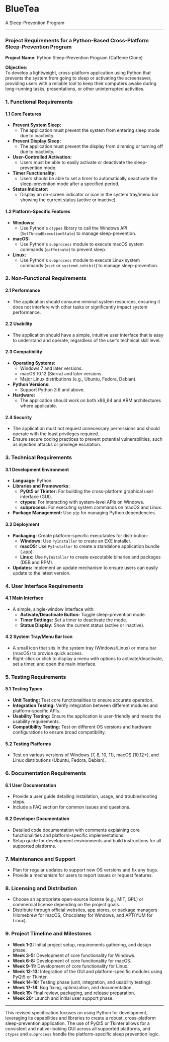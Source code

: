 # BlueTea
A Sleep-Prevention Program


---

### Project Requirements for a Python-Based Cross-Platform Sleep-Prevention Program

**Project Name:** Python Sleep-Prevention Program (Caffeine Clone)

**Objective:**  
To develop a lightweight, cross-platform application using Python that prevents the system from going to sleep or activating the screensaver, providing users with a reliable tool to keep their computers awake during long-running tasks, presentations, or other uninterrupted activities.

### 1. **Functional Requirements**

#### 1.1 Core Features
- **Prevent System Sleep:**
  - The application must prevent the system from entering sleep mode due to inactivity.
- **Prevent Display Sleep:**
  - The application must prevent the display from dimming or turning off due to inactivity.
- **User-Controlled Activation:**
  - Users must be able to easily activate or deactivate the sleep-prevention mode.
- **Timer Functionality:**
  - Users should be able to set a timer to automatically deactivate the sleep-prevention mode after a specified period.
- **Status Indicator:**
  - Display an on-screen indicator or icon in the system tray/menu bar showing the current status (active or inactive).

#### 1.2 Platform-Specific Features
- **Windows:**
  - Use Python's `ctypes` library to call the Windows API (`SetThreadExecutionState`) to manage sleep-prevention.
- **macOS:**
  - Use Python's `subprocess` module to execute macOS system commands (`caffeinate`) to prevent sleep.
- **Linux:**
  - Use Python's `subprocess` module to execute Linux system commands (`xset` or `systemd-inhibit`) to manage sleep-prevention.

### 2. **Non-Functional Requirements**

#### 2.1 Performance
- The application should consume minimal system resources, ensuring it does not interfere with other tasks or significantly impact system performance.

#### 2.2 Usability
- The application should have a simple, intuitive user interface that is easy to understand and operate, regardless of the user’s technical skill level.

#### 2.3 Compatibility
- **Operating Systems:** 
  - Windows 7 and later versions.
  - macOS 10.12 (Sierra) and later versions.
  - Major Linux distributions (e.g., Ubuntu, Fedora, Debian).
- **Python Versions:**
  - Support Python 3.6 and above.
- **Hardware:** 
  - The application should work on both x86_64 and ARM architectures where applicable.

#### 2.4 Security
- The application must not request unnecessary permissions and should operate with the least privileges required.
- Ensure secure coding practices to prevent potential vulnerabilities, such as injection attacks or privilege escalation.

### 3. **Technical Requirements**

#### 3.1 Development Environment
- **Language:** Python
- **Libraries and Frameworks:**
  - **PyQt5 or Tkinter:** For building the cross-platform graphical user interface (GUI).
  - **ctypes:** For interacting with system-level APIs on Windows.
  - **subprocess:** For executing system commands on macOS and Linux.
- **Package Management:** Use `pip` for managing Python dependencies.

#### 3.2 Deployment
- **Packaging:** Create platform-specific executables for distribution:
  - **Windows:** Use `PyInstaller` to create an EXE installer.
  - **macOS:** Use `PyInstaller` to create a standalone application bundle (.app).
  - **Linux:** Use `PyInstaller` to create executable binaries and packages (DEB and RPM).
- **Updates:** Implement an update mechanism to ensure users can easily update to the latest version.

### 4. **User Interface Requirements**

#### 4.1 Main Interface
- A simple, single-window interface with:
  - **Activate/Deactivate Button:** Toggle sleep-prevention mode.
  - **Timer Settings:** Set a timer to deactivate the mode.
  - **Status Display:** Show the current status (active or inactive).

#### 4.2 System Tray/Menu Bar Icon
- A small icon that sits in the system tray (Windows/Linux) or menu bar (macOS) to provide quick access.
- Right-click or click to display a menu with options to activate/deactivate, set a timer, and open the main interface.

### 5. **Testing Requirements**

#### 5.1 Testing Types
- **Unit Testing:** Test core functionalities to ensure accurate operation.
- **Integration Testing:** Verify integration between different modules and platform-specific APIs.
- **Usability Testing:** Ensure the application is user-friendly and meets the usability requirements.
- **Compatibility Testing:** Test on different OS versions and hardware configurations to ensure broad compatibility.

#### 5.2 Testing Platforms
- Test on various versions of Windows (7, 8, 10, 11), macOS (10.12+), and Linux distributions (Ubuntu, Fedora, Debian).

### 6. **Documentation Requirements**

#### 6.1 User Documentation
- Provide a user guide detailing installation, usage, and troubleshooting steps.
- Include a FAQ section for common issues and questions.

#### 6.2 Developer Documentation
- Detailed code documentation with comments explaining core functionalities and platform-specific implementations.
- Setup guide for development environments and build instructions for all supported platforms.

### 7. **Maintenance and Support**

- Plan for regular updates to support new OS versions and fix any bugs.
- Provide a mechanism for users to report issues or request features.

### 8. **Licensing and Distribution**

- Choose an appropriate open-source license (e.g., MIT, GPL) or commercial license depending on the project goals.
- Distribute through official websites, app stores, or package managers (Homebrew for macOS, Chocolatey for Windows, and APT/YUM for Linux).

### 9. **Project Timeline and Milestones**

- **Week 1-2:** Initial project setup, requirements gathering, and design phase.
- **Week 3-5:** Development of core functionality for Windows.
- **Week 6-8:** Development of core functionality for macOS.
- **Week 9-11:** Development of core functionality for Linux.
- **Week 12-13:** Integration of the GUI and platform-specific modules using PyQt5 or Tkinter.
- **Week 14-16:** Testing phase (unit, integration, and usability testing).
- **Week 17-18:** Bug fixing, optimization, and documentation.
- **Week 19:** Final review, packaging, and release preparation.
- **Week 20:** Launch and initial user support phase.

---

This revised specification focuses on using Python for development, leveraging its capabilities and libraries to create a robust, cross-platform sleep-prevention application. The use of PyQt5 or Tkinter allows for a consistent and native-looking GUI across all supported platforms, and `ctypes` and `subprocess` handle the platform-specific sleep prevention logic.
